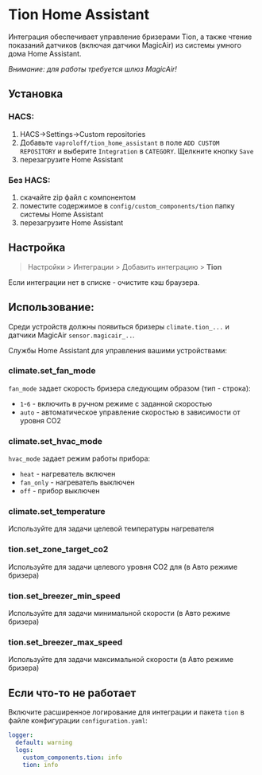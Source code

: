 # Tion Home Assistant
Интеграция обеспечивает управление бризерами Tion, а также чтение показаний датчиков (включая датчики MagicAir) из системы умного дома Home Assistant.

*Внимание: для работы требуется шлюз MagicAir!*

## Установка

### HACS:
1. HACS->Settings->Custom repositories 
2. Добавьте `vaproloff/tion_home_assistant` в поле `ADD CUSTOM REPOSITORY` и выберите `Integration` в `CATEGORY`. Щелкните кнопку `Save`
3. перезагрузите Home Assistant

### Без HACS:
1. скачайте zip файл с компонентом
2. поместите содержимое в `config/custom_components/tion` папку системы Home Assistant
3. перезагрузите Home Assistant

## Настройка
> Настройки > Интеграции > Добавить интеграцию > **Tion**

Если интеграции нет в списке - очистите кэш браузера.

## Использование:
Среди устройств должны появиться бризеры `climate.tion_...` и датчики MagicAir `sensor.magicair_..`.

Службы Home Assistant для управления вашими устройствами:
### climate.set_fan_mode
`fan_mode` задает скорость бризера следующим образом (тип - строка):
- `1`-`6` - включить в ручном режиме с заданной скоростью
- `auto` - автоматическое управление скоростью в зависимости от уровня CO2

### climate.set_hvac_mode
`hvac_mode` задает режим работы прибора:
- `heat` - нагреватель включен
- `fan_only` - нагреватель выключен
- `off` - прибор выключен

### climate.set_temperature
Используйте для задачи целевой температуры нагревателя

### tion.set_zone_target_co2
Используйте для задачи целевого уровня CO2 для (в Авто режиме бризера)

### tion.set_breezer_min_speed
Используйте для задачи минимальной скорости (в Авто режиме бризера)

### tion.set_breezer_max_speed
Используйте для задачи максимальной скорости (в Авто режиме бризера)

## Если что-то не работает
Включите расширенное логирование для интеграции и пакета `tion` в файле конфигурации `configuration.yaml`:
```yaml
logger:
  default: warning
  logs:
    custom_components.tion: info
    tion: info
```
